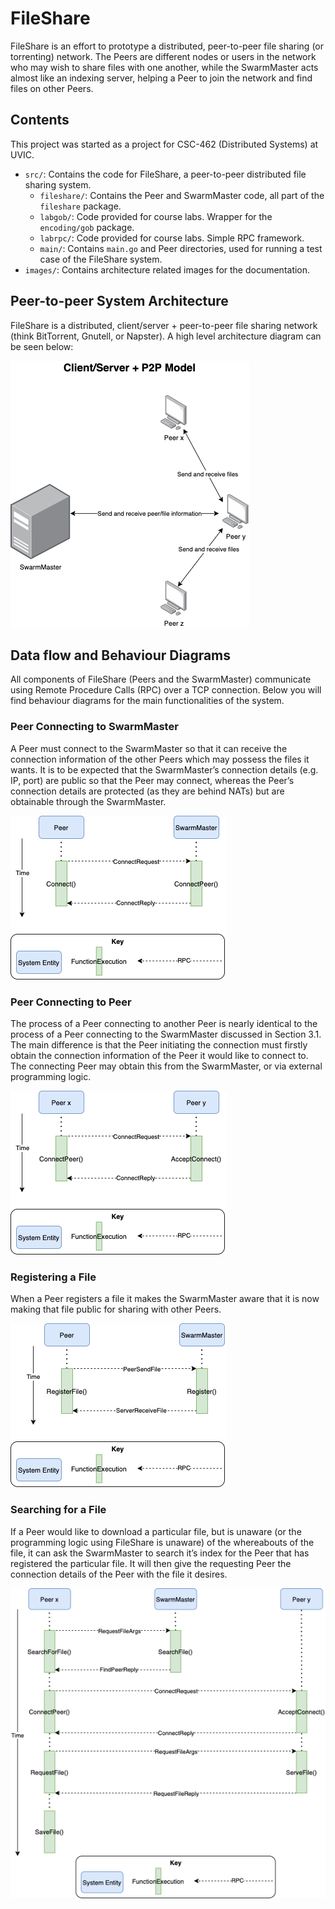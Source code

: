 # FileShare
FileShare is an effort to prototype a distributed, peer-to-peer file sharing (or torrenting) network. The Peers are different nodes or users in the network who may wish to share files with one another, while the SwarmMaster acts almost like an indexing server, helping a Peer to join the network and find files on other Peers.  

## Contents
This project was started as a project for CSC-462 (Distributed Systems) at UVIC.  
* `src/`: Contains the code for FileShare, a peer-to-peer distributed file sharing system.
    * `fileshare/`: Contains the Peer and SwarmMaster code, all part of the `fileshare` package.  
    * `labgob/`: Code provided for course labs. Wrapper for the `encoding/gob` package.  
    * `labrpc/`: Code provided for course labs. Simple RPC framework.  
    * `main/`: Contains `main.go` and Peer directories, used for running a test case of the FileShare system.  
* `images/`: Contains architecture related images for the documentation.   

## Peer-to-peer System Architecture
FileShare is a distributed, client/server + peer-to-peer file sharing network (think BitTorrent, Gnutell, or Napster). A high level architecture diagram can be seen below:  

![](images/FileShare-P2P.png)  

## Data flow and Behaviour Diagrams
All components of FileShare (Peers and the SwarmMaster) communicate using Remote Procedure Calls (RPC) over a TCP connection. Below you will find behaviour diagrams for the main functionalities of the system.  

### Peer Connecting to SwarmMaster
A Peer must connect to the SwarmMaster so that it can receive the connection information of the other Peers which may possess the files it wants. It is to be expected that the SwarmMaster’s connection details (e.g. IP, port) are public so that the Peer may connect, whereas the Peer’s connection details are protected (as they are behind NATs) but are obtainable through the SwarmMaster.  

![](images/peer-connect-server.png)

### Peer Connecting to Peer
The process of a Peer connecting to another Peer is nearly identical to the process of a Peer connecting to the SwarmMaster discussed in Section 3.1. The main difference is that the Peer initiating the connection must firstly obtain the connection information of the Peer it would like to connect to. The connecting Peer may obtain this from the SwarmMaster, or via external programming logic.  

![](images/peer-connect-peer.png)

### Registering a File
When a Peer registers a file it makes the SwarmMaster aware that it is now making that file public for sharing with other Peers.  

![](images/register-file.png)

### Searching for a File
If a Peer would like to download a particular file, but is unaware (or the programming logic using FileShare is unaware) of the whereabouts of the file, it can ask the SwarmMaster to search it’s index for the Peer that has registered the particular file. It will then give the requesting Peer the connection details of the Peer with the file it desires.

![](images/search-for-file.png)
